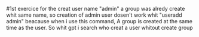 #1st exercice 
for the creat user name "admin" a group was alredy create whit same name, so creation of admin user dosen't work whit "useradd admin" beacause when i use this command, A group is created at the same time as the user. So whit gpt i search who creat a user whitout create group
